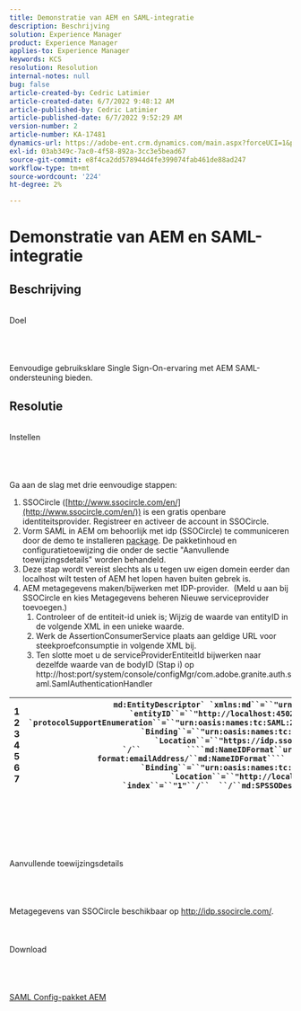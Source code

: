 ```yaml
---
title: Demonstratie van AEM en SAML-integratie
description: Beschrijving
solution: Experience Manager
product: Experience Manager
applies-to: Experience Manager
keywords: KCS
resolution: Resolution
internal-notes: null
bug: false
article-created-by: Cedric Latimier
article-created-date: 6/7/2022 9:48:12 AM
article-published-by: Cedric Latimier
article-published-date: 6/7/2022 9:52:29 AM
version-number: 2
article-number: KA-17481
dynamics-url: https://adobe-ent.crm.dynamics.com/main.aspx?forceUCI=1&pagetype=entityrecord&etn=knowledgearticle&id=3c8a2cf0-46e6-ec11-bb3c-000d3a3b17fa
exl-id: 03ab349c-7ac0-4f58-892a-3cc3e5bead67
source-git-commit: e8f4ca2dd578944d4fe399074fab461de88ad247
workflow-type: tm+mt
source-wordcount: '224'
ht-degree: 2%

---
```


# Demonstratie van AEM en SAML-integratie

## Beschrijving

<br>    Doel<br><br><br><br>\
Eenvoudige gebruiksklare Single Sign-On-ervaring met AEM SAML-ondersteuning bieden.


## Resolutie

<br>Instellen<br><br><br><br>\
Ga aan de slag met drie eenvoudige stappen:

1. SSOCircle ([http://www.ssocircle.com/en/](http://www.ssocircle.com/en/)) is een gratis openbare identiteitsprovider. Registreer en activeer de account in SSOCircle.
2. Vorm SAML in AEM om behoorlijk met idp (SSOCircle) te communiceren door de demo te installeren [package](https://files.acrobat.com/a/preview/d0017bf5-c35a-483e-80a0-d6bfb0526299). De pakketinhoud en configuratietoewijzing die onder de sectie &quot;Aanvullende toewijzingsdetails&quot; worden behandeld.
3. Deze stap wordt vereist slechts als u tegen uw eigen domein eerder dan localhost wilt testen of AEM het lopen haven buiten gebrek is.
4. AEM metagegevens maken/bijwerken met IDP-provider.  (Meld u aan bij SSOCircle en kies Metagegevens beheren Nieuwe serviceprovider toevoegen.) 
   1. Controleer of de entiteit-id uniek is; Wijzig de waarde van entityID in de volgende XML in een unieke waarde.
   2. Werk de AssertionConsumerService plaats aan geldige URL voor steekproefconsumptie in volgende XML bij.
   3. Ten slotte moet u de serviceProviderEntiteitId bijwerken naar dezelfde waarde van de bodyID (Stap i) op http://host:port/system/console/configMgr/com.adobe.granite.auth.saml.SamlAuthenticationHandler



| 1<br>  2<br>  3<br>  4<br>  5<br>  6<br>  7 | ```md:EntityDescriptor` `xmlns:md``=``"urn:oasis:names:tc:SAML:2.0:metadata"` `entityID``=``"http://localhost:4502/"````  ````md:SPSSODescriptor` `protocolSupportEnumeration``=``"urn:oasis:names:tc:SAML:2.0:protocol"````          ````md:SingleLogoutService` `Binding``=``"urn:oasis:names:tc:SAML:2.0:bindings:HTTP-POST"` `Location``=``"https://idp.ssocircle.com/sso/UI/Logout"` `/``          ````md:NameIDFormat``urn:oasis:names:tc:SAML:1.1:nameid-format:emailAddress/``md:NameIDFormat````        ````md:AssertionConsumerService` `Binding``=``"urn:oasis:names:tc:SAML:2.0:bindings:HTTP-POST"` `Location``=``"http://localhost:4502/saml_login"` `index``=``"1"``/``  ``/``md:SPSSODescriptor````/``md:EntityDescriptor``` |
| --- | --- |

<br><br><br><br><br><br>    Aanvullende toewijzingsdetails<br><br><br><br>\
Metagegevens van SSOCircle beschikbaar op http://idp.ssocircle.com/.
<br><br><br><br>    Download<br><br><br><br>\
[SAML Config-pakket AEM](https://files.acrobat.com/a/preview/d0017bf5-c35a-483e-80a0-d6bfb0526299)

